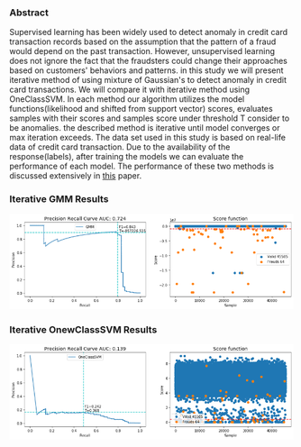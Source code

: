 ### Abstract
Supervised learning has been widely used to detect anomaly in credit
card transaction records based on the assumption that the pattern of a
fraud would depend on the past transaction. However, unsupervised
learning does not ignore the fact that the fraudsters could change their
approaches based on customers' behaviors and patterns. in this study we
will present iterative method of using mixture of Gaussian's to detect
anomaly in credit card transactions. We will compare it with iterative
method using OneClassSVM. In each method our algorithm utilizes the
model functions(likelihood and shifted from support vector) scores,
evaluates samples with their scores and samples score under threshold T
consider to be anomalies. the described method is iterative until model
converges or max iteration exceeds. The data set used in this study is
based on real-life data of credit card transaction. Due to the
availability of the response(labels), after training the models we can
evaluate the performance of each model. The performance of these two
methods is discussed extensively in [this](notebooks/Transactions%20Anomaly%20Detection%20with%20Unsupervised%20Learning%20.ipynb) paper.

### Iterative GMM Results
![Iterative GMM](report/graphs/output_55_0.png)

### Iterative OnewClassSVM Results
![Iterative OnewClassSVM](report/graphs/output_72_0.png)